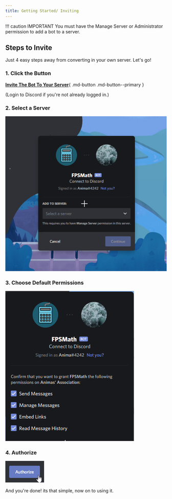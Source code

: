 ```yaml
---
title: Getting Started/ Inviting
---
```


!!! caution IMPORTANT
    You must have the Manage Server or Administrator permission to add a bot to a server.

## Steps to Invite

Just 4 easy steps away from converting in your own server. Let's go!

### 1. Click the Button

[**Invite The Bot To Your Server**](https://discord.com/oauth2/authorize?client_id=792712521546465301&scope=bot&permissions=19520){ .md-button .md-button--primary }

\(Login to Discord if you're not already logged in.\)

### 2. Select a Server

![server](assets/images/server-select.png)

### 3. Choose Default Permissions

![Permissions](assets/images/permissions.png)

### 4. Authorize

![authorize](assets/images/authorize.png)

And you're done! its that simple, now on to using it.
